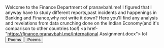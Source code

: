 Welcome to the Finance Department of pranavbahl.me!
I figured that I anyway have to study different reports,past incidents and happenings in Banking and Finance,why not write it down?
Here you'll find any analysis and revelations from data crunching done on the Indian Economy(and it's comparison to other countries too!)
<a href- "https://finance.pranavbahl.me/International Assignment.docx"> lol</a>
 <button onclick="window.location.href = 'https://pranavbahl.me/Poems.html';">Poems</button>
  <button onclick="window.location.href = 'finance.pranavbahl.me/International Assignment.docx';">Poems</button>
